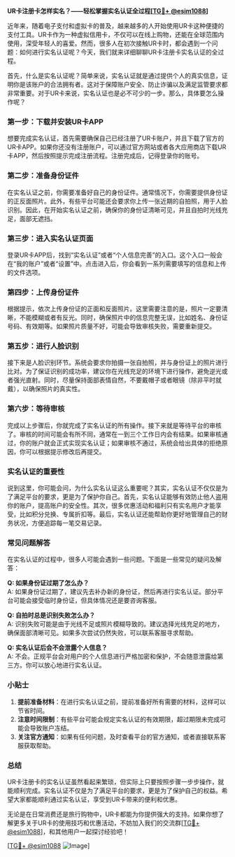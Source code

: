 **UR卡注册卡怎样实名？——轻松掌握实名认证全过程[[TG💪+ @esim1088](https://t.me/s/esim1088)]**

近年来，随着电子支付和虚拟卡的普及，越来越多的人开始使用UR卡这种便捷的支付工具。UR卡作为一种虚拟信用卡，不仅可以在线上购物，还能在全球范围内使用，深受年轻人的喜爱。然而，很多人在初次接触UR卡时，都会遇到一个问题：如何进行实名认证呢？今天，我们就来详细聊聊UR卡注册卡实名认证的全过程。

首先，什么是实名认证呢？简单来说，实名认证就是通过提供个人的真实信息，证明你是该账户的合法拥有者。这对于保障账户安全、防止诈骗以及满足监管要求都非常重要。对于UR卡来说，实名认证也是必不可少的一步。那么，具体要怎么操作呢？

### 第一步：下载并安装UR卡APP

想要完成实名认证，首先需要确保自己已经注册了UR卡账户，并且下载了官方的UR卡APP。如果你还没有注册账户，可以通过官方网站或者各大应用商店下载UR卡APP，然后按照提示完成注册流程。注册完成后，记得登录你的账号。

### 第二步：准备身份证件

在实名认证之前，你需要准备好自己的身份证件。通常情况下，你需要提供身份证的正反面照片。此外，有些平台可能还会要求你上传一张近期的自拍照，用于人脸识别。因此，在开始实名认证之前，确保你的身份证清晰可见，并且自拍时光线充足，面部无遮挡。

### 第三步：进入实名认证页面

登录UR卡APP后，找到“实名认证”或者“个人信息完善”的入口。这个入口一般会在“我的账户”或者“设置”中。点击进入后，你会看到一系列需要填写的信息和上传的文件选项。

### 第四步：上传身份证件

根据提示，依次上传身份证的正面和反面照片。这里需要注意的是，照片一定要清晰，不能模糊或者有反光。同时，确保照片中的信息完整无误，比如姓名、身份证号码、有效期等。如果照片质量不好，可能会导致审核失败，需要重新提交。

### 第五步：进行人脸识别

接下来是人脸识别环节。系统会要求你拍摄一张自拍照，并与身份证上的照片进行比对。为了保证识别的成功率，建议你在光线充足的环境下进行操作，避免逆光或者强光直射。同时，尽量保持面部表情自然，不要戴帽子或者眼镜（除非平时就戴），以确保照片的真实性。

### 第六步：等待审核

完成以上步骤后，你就完成了实名认证的所有操作。接下来就是等待平台的审核了。审核的时间可能会有所不同，通常在一到三个工作日内会有结果。如果审核通过，你的账户就会正式实现实名认证；如果审核不通过，系统会给出具体的拒绝原因，你可以根据提示修改后再提交。

### 实名认证的重要性

说到这里，你可能会问，为什么实名认证这么重要呢？其实，实名认证不仅仅是为了满足平台的要求，更是为了保护你自己。首先，实名认证能够有效防止他人盗用你的账户，提高账户的安全性。其次，很多优惠活动和福利只有实名用户才能享受，比如积分兑换、专属折扣等。最后，实名认证还能帮助你更好地管理自己的财务状况，方便追踪每一笔交易记录。

### 常见问题解答

在实名认证的过程中，很多人可能会遇到一些问题。下面是一些常见的疑问及解答：

**Q: 如果身份证过期了怎么办？**  
A: 如果身份证过期了，建议先去补办新的身份证，然后再进行实名认证。部分平台可能会接受临时身份证，但具体情况还是要咨询客服。

**Q: 自拍时总是识别失败怎么办？**  
A: 识别失败可能是由于光线不足或照片模糊导致的。建议选择光线充足的地方，确保面部清晰可见。如果多次尝试仍然失败，可以联系客服寻求帮助。

**Q: 实名认证后会不会泄露个人信息？**  
A: 不会。正规平台会对用户的个人信息进行严格加密和保护，不会随意泄露给第三方。你可以放心地进行实名认证。

### 小贴士

1. **提前准备材料**：在进行实名认证之前，提前准备好所有需要的材料，这样可以节省时间。
2. **注意时间限制**：有些平台可能会规定实名认证的有效期限，超过期限未完成可能会导致账户冻结。
3. **关注官方通知**：如果有任何问题，及时查看平台的官方通知，或者直接联系客服获取帮助。

### 总结

UR卡注册卡的实名认证虽然看起来繁琐，但实际上只要按照步骤一步步操作，就能顺利完成。实名认证不仅是为了满足平台的要求，更是为了保护自己的权益。希望大家都能顺利通过实名认证，享受到UR卡带来的便利和优惠。

无论是在日常消费还是旅行购物中，UR卡都能为你提供强大的支持。如果你想了解更多关于UR卡的使用技巧和优惠活动，不妨加入我们的交流群[[TG💪+ @esim1088](https://t.me/s/esim1088)]，和其他用户一起探讨经验吧！

[[TG💪+ @esim1088](https://t.me/s/esim1088) ![Image](https://i.postimg.cc/4NQfJmqS/Snipaste-2025-05-13-00-14-12.png)]